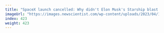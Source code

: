 ```yaml
---
title: "SpaceX launch cancelled: Why didn't Elon Musk's Starship blast off?"
imageUrl: "https://images.newscientist.com/wp-content/uploads/2023/04/17143548/SEI_152279121.jpg?width=788"
index: 423
weight: 423
---
```

